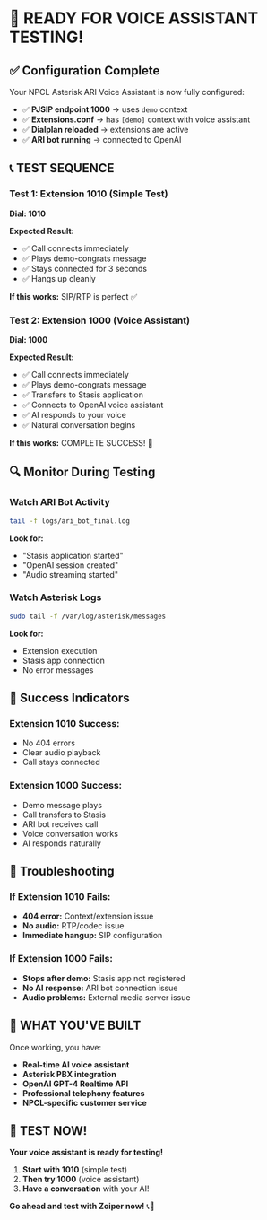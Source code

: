 # 🎉 READY FOR VOICE ASSISTANT TESTING!

## ✅ Configuration Complete

Your NPCL Asterisk ARI Voice Assistant is now fully configured:

- ✅ **PJSIP endpoint 1000** → uses `demo` context
- ✅ **Extensions.conf** → has `[demo]` context with voice assistant
- ✅ **Dialplan reloaded** → extensions are active
- ✅ **ARI bot running** → connected to OpenAI

## 📞 TEST SEQUENCE

### Test 1: Extension 1010 (Simple Test)
**Dial: 1010**

**Expected Result:**
- ✅ Call connects immediately
- ✅ Plays demo-congrats message
- ✅ Stays connected for 3 seconds
- ✅ Hangs up cleanly

**If this works:** SIP/RTP is perfect ✅

### Test 2: Extension 1000 (Voice Assistant)
**Dial: 1000**

**Expected Result:**
- ✅ Call connects immediately
- ✅ Plays demo-congrats message
- ✅ Transfers to Stasis application
- ✅ Connects to OpenAI voice assistant
- ✅ AI responds to your voice
- ✅ Natural conversation begins

**If this works:** COMPLETE SUCCESS! 🎉

## 🔍 Monitor During Testing

### Watch ARI Bot Activity
```bash
tail -f logs/ari_bot_final.log
```

**Look for:**
- "Stasis application started"
- "OpenAI session created"
- "Audio streaming started"

### Watch Asterisk Logs
```bash
sudo tail -f /var/log/asterisk/messages
```

**Look for:**
- Extension execution
- Stasis app connection
- No error messages

## 🎯 Success Indicators

### Extension 1010 Success:
- No 404 errors
- Clear audio playback
- Call stays connected

### Extension 1000 Success:
- Demo message plays
- Call transfers to Stasis
- ARI bot receives call
- Voice conversation works
- AI responds naturally

## 🚨 Troubleshooting

### If Extension 1010 Fails:
- **404 error:** Context/extension issue
- **No audio:** RTP/codec issue
- **Immediate hangup:** SIP configuration

### If Extension 1000 Fails:
- **Stops after demo:** Stasis app not registered
- **No AI response:** ARI bot connection issue
- **Audio problems:** External media server issue

## 🎉 WHAT YOU'VE BUILT

Once working, you have:
- **Real-time AI voice assistant**
- **Asterisk PBX integration**
- **OpenAI GPT-4 Realtime API**
- **Professional telephony features**
- **NPCL-specific customer service**

## 🚀 TEST NOW!

**Your voice assistant is ready for testing!**

1. **Start with 1010** (simple test)
2. **Then try 1000** (voice assistant)
3. **Have a conversation** with your AI!

**Go ahead and test with Zoiper now!** 📞🎉